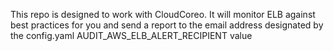 This repo is designed to work with CloudCoreo. It will monitor ELB against best practices for you and send a report to the email address designated by the config.yaml AUDIT&#95;AWS&#95;ELB&#95;ALERT&#95;RECIPIENT value
